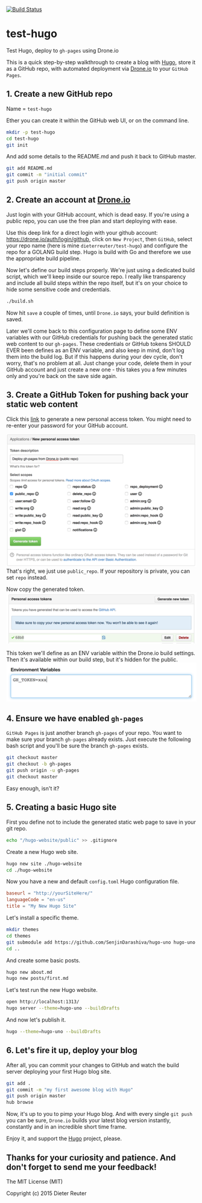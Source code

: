 [![Build Status](https://drone.io/github.com/DieterReuter/test-hugo/status.png)](https://drone.io/github.com/DieterReuter/test-hugo/latest)

# test-hugo
Test Hugo, deploy to `gh-pages` using Drone.io

This is a quick step-by-step walkthrough to create a blog with [Hugo](http://gohugo.io), store it as a GitHub repo, with automated deployment via [Drone.io](https://drone.io) to your `GitHub Pages`.


## 1. Create a new GitHub repo
Name = `test-hugo`

Ether you can create it within the GitHub web UI, or on the command line.
```bash
mkdir -p test-hugo
cd test-hugo
git init
```

And add some details to the README.md and push it back to GitHub master.
```bash
git add README.md
git commit -m "initial commit"
git push origin master
```


## 2. Create an account at [Drone.io](https://drone.io)
Just login with your GitHub account, which is dead easy. If you're using a public repo, you can use the free plan and start deploying with ease.

Use this deep link for a direct login with your github account: https://drone.io/auth/login/github, click on `New Project`, then `GitHub`, select your repo name (here is mine `dieterreuter/test-hugo`) and configure the repo for a GOLANG build step. Hugo is build with Go and therefore we use the appropriate build pipeline.

Now let's define our build steps properly. We're just using a dedicated build script, which we'll keep inside our source repo. I really like transparency and include all build steps within the repo itself, but it's on your choice to hide some sensitive code and credentials.

```bash
./build.sh
```
Now hit `save` a couple of times, until `Drone.io` says, your build definition is saved.

Later we'll come back to this configuration page to define some ENV variables with our GitHub credentials for pushing back the generated static web content to our `gh-pages`. These credentials or GitHub tokens SHOULD EVER been defines as an ENV variable, and also keep in mind, don't log them into the build log. But if this happens during your dev cycle, don't worry, that's no problem at all. Just change your code, delete them in your GitHub account and just create a new one - this takes you a few minutes only and you're back on the save side again.


## 3. Create a GitHub Token for pushing back your static web content
Click this [link](https://github.com/settings/tokens/new) to generate a new personal access token. You might need to re-enter your password for your GitHub account.

![screen1](/images/01-create-github-access-token-public-repo.png)
That's right, we just use `public_repo`. If your repository is private, you can set `repo` instead.

Now copy the generated token.
![screen2](/images/02-copy-github-access-token.png)

This token we'll define as an ENV variable within the Drone.io build settings. Then it's available within our build step, but it's hidden for the public.
![screen3](/images/03-paste-github-access-token-as-env-to-drone-io.png)


## 4. Ensure we have enabled `gh-pages`

`GitHub Pages` is just another branch `gh-pages` of your repo. You want to make sure your branch `gh-pages` already exists. Just execute the following bash script and you'll be sure the branch `gh-pages` exists.
```bash
git checkout master
git checkout -b gh-pages
git push origin -u gh-pages
git checkout master
```
Easy enough, isn't it?


## 5. Creating a basic Hugo site
First you define not to include the generated static web page to save in your git repo.
```bash
echo "/hugo-website/public" >> .gitignore
```

Create a new Hugo web site.
```bash
hugo new site ./hugo-website
cd ./hugo-website
```

Now you have a new and default `config.toml` Hugo configuration file.
```toml
baseurl = "http://yourSiteHere/"
languageCode = "en-us"
title = "My New Hugo Site"
```

Let's install a specific theme.
```bash
mkdir themes
cd themes
git submodule add https://github.com/SenjinDarashiva/hugo-uno hugo-uno
cd ..
```

And create some basic posts.
```bash
hugo new about.md
hugo new posts/first.md
```

Let's test run the new Hugo website.
```bash
open http://localhost:1313/
hugo server --theme=hugo-uno --buildDrafts
```

And now let's publish it.
```bash
hugo --theme=hugo-uno --buildDrafts
```


## 6. Let's fire it up, deploy your blog

After all, you can commit your changes to GitHub and watch the build server deploying your first Hugo blog site.
```bash
git add .
git commit -m "my first awesome blog with Hugo"
git push origin master
hub browse
```

Now, it's up to you to pimp your Hugo blog. And with every single `git push` you can be sure, `Drone.io` builds your latest blog version instantly, constantly and in an incredible short time frame.

Enjoy it, and support the [Hugo](http://gohugo.io) project, please.

Thanks for your curiosity and patience. And don't forget to send me your feedback!
---

The MIT License (MIT)

Copyright (c) 2015 Dieter Reuter
